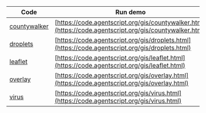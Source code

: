 Code    | Run demo
------- | ------
[countywalker](https://github.com/backspaces/agentscript/tree/master/gis/countywalker.html#L1) | [https://code.agentscript.org/gis/countywalker.html](https://code.agentscript.org/gis/countywalker.html)
[droplets](https://github.com/backspaces/agentscript/tree/master/gis/droplets.html#L1) | [https://code.agentscript.org/gis/droplets.html](https://code.agentscript.org/gis/droplets.html)
[leaflet](https://github.com/backspaces/agentscript/tree/master/gis/leaflet.html#L1) | [https://code.agentscript.org/gis/leaflet.html](https://code.agentscript.org/gis/leaflet.html)
[overlay](https://github.com/backspaces/agentscript/tree/master/gis/overlay.html#L1) | [https://code.agentscript.org/gis/overlay.html](https://code.agentscript.org/gis/overlay.html)
[virus](https://github.com/backspaces/agentscript/tree/master/gis/virus.html#L1) | [https://code.agentscript.org/gis/virus.html](https://code.agentscript.org/gis/virus.html)
